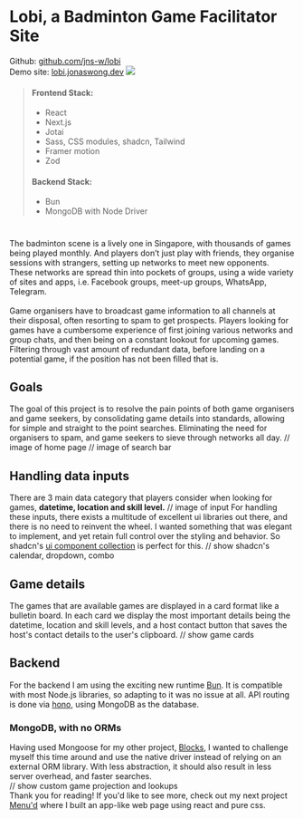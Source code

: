 # Lobi, a Badminton Game Facilitator Site
Github: [github.com/jns-w/lobi](https://github.com/jns-w/lobi)\
Demo site: [lobi.jonaswong.dev](https://lobi.jonaswong.dev)
![](https://res.cloudinary.com/ds1s8ilcc/image/upload/v1706944793/Devsite/lobi/Lobi-main_nisnmv.png)
> #### Frontend Stack:
> - React
> - Next.js
> - Jotai
> - Sass, CSS modules, shadcn, Tailwind
> - Framer motion
> - Zod
> #### Backend Stack:
> - Bun
> - MongoDB with Node Driver
# 
The badminton scene is a lively one in Singapore, with thousands of games being played monthly. And players don’t just play with friends, they organise sessions with strangers, setting up networks to meet new opponents. These networks are spread thin into pockets of groups, using a wide variety of sites and apps, i.e. Facebook groups, meet-up groups, WhatsApp, Telegram.\
\
Game organisers have to broadcast game information to all channels at their disposal, often resorting to spam to get prospects. Players looking for games have a cumbersome experience of first joining various networks and group chats, and then being on a constant lookout for upcoming games. Filtering through vast amount of redundant data, before landing on a potential game, if the position has not been filled that is.
## Goals
The goal of this project is to resolve the pain points of both game organisers and game seekers, by consolidating game details into standards, allowing for simple and straight to the point searches. Eliminating the need for organisers to spam, and game seekers to sieve through networks all day.
// image of home page
// image of search bar

## Handling data inputs
There are 3 main data category that players consider when looking for games, **datetime, location and skill level.**
// image of input
For handling these inputs, there exists a multitude of excellent ui libraries out there, and there is no need to reinvent the wheel. I wanted something that was elegant to implement, and yet retain full control over the styling and behavior. So shadcn's [ui component collection](https://ui.shadcn.com) is perfect for this.
// show shadcn's calendar, dropdown, combo

## Game details
The games that are available games are displayed in a card format like a bulletin board. In each card we display the most important details being the datetime, location and skill levels, and a host contact button that saves the host's contact details to the user's clipboard.
// show game cards

## Backend
For the backend I am using the exciting new runtime [Bun](https://bun.sh/). It is compatible with most Node.js libraries, so adapting to it was no issue at all. API routing is done via [hono](https://hono.dev), using MongoDB as the database.

### MongoDB, with no ORMs
Having used Mongoose for my other project, [Blocks](/article/blocks), I wanted to challenge myself this time around and use the native driver instead of relying on an external ORM library. With less abstraction, it should also result in less server overhead, and faster searches. \
// show custom game projection and lookups \
Thank you for reading! If you'd like to see more, check out my next project [Menu'd](/article/menud) where I built an app-like web page using react and pure css.
